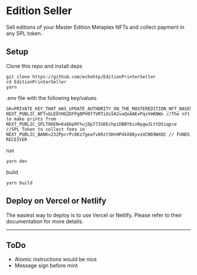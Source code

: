# Edition Seller

Sell editions of your Master Edition Metaplex NFTs and collect payment in any SPL token.

## Setup
Clone this repo and install deps
```
git clone https://github.com/echohtp/EditionPrinterSeller
cd EditionPrinterSeller
yarn
```

.env file with the following key/values
```
SK=PRIVATE_KEY_THAT_HAS_UPDATE_AUTHORITY_ON_THE_MASTEREDITION_NFT_BASE58
NEXT_PUBLIC_NFT=GLE8YHQ2DFPgBPH977VRTiXs5A2vaQoAAEvPqsVmKNWx //The nft to make prints from
NEXT_PUBLIC_SPLTOKEN=6a6bpRFhujDp772G6EchpiDBBYbivNygwJLttDSiqpce //SPL Token to collect fees in
NEXT_PUBLIC_BANK=232PpcrPc6Kz7geafvbRzt5HnHP4kX88yvzUCN69WXQC // FUNDS RECEIVER 
```

run
```
yarn dev
```

build
```
yarn build
```


## Deploy on Vercel or Netlify
The easiest way to deploy is to use Vercel or Netlify. Please refer to their documentation for more details.

---
## ToDo
 - Atomic instructions would be nice
 - Message sign before mint
